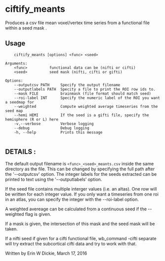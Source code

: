 # ciftify_meants

Produces a csv file mean voxel/vertex time series from a functional file <func>
within a seed mask <seed>.

## Usage
```
    ciftify_meants [options] <func> <seed>

Arguments:
    <func>          functional data can be (nifti or cifti)
    <seed>          seed mask (nifti, cifti or gifti)

Options:
    --outputcsv PATH     Specify the output filename
    --outputlabels PATH  Specity a file to print the ROI row ids to.
    --mask FILE          brainmask (file format should match seed)
    --roi-label INT      Specify the numeric label of the ROI you want a seedmap for
    --weighted           Compute weighted average timeseries from the seed map
    --hemi HEMI          If the seed is a gifti file, specify the hemisphere (R or L) here
    -v,--verbose         Verbose logging
    --debug              Debug logging
    -h, --help           Prints this message


```
## DETAILS :

The default output filename is `<func>_<seed>_meants.csv` inside the same directory
as the <func> file. This can be changed by specifying the full path after
the '--outputcsv' option. The integer labels for the seeds extracted can be printed
to text using the '--outputlabels' option.

If the seed file contains multiple interger values (i.e. an altas). One row will
be written for each integer value. If you only want a timeseries from one roi in
an atlas, you can specify the integer with the --roi-label option.

A weighted avereage can be calculated from a continuous seed if the --weighted
flag is given.

If a mask is given, the intersection of this mask and the seed mask will be taken.

If a nifti seed if given for a cifti functional file, wb_command -cifti separate will
try extract the subcortical cifti data and try to work with that.

Written by Erin W Dickie, March 17, 2016
